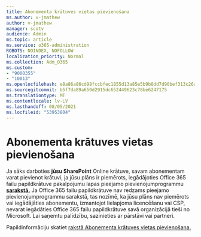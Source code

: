 ```yaml
---
title: Abonementa krātuves vietas pievienošana
ms.author: v-jmathew
author: v-jmathew
manager: scotv
audience: Admin
ms.topic: article
ms.service: o365-administration
ROBOTS: NOINDEX, NOFOLLOW
localization_priority: Normal
ms.collection: Adm_O365
ms.custom:
- "9000355"
- "10013"
ms.openlocfilehash: e8a86a86cd98fccbfec1855d13a85e5b9b0dd7d90bef313c26a29160528701e9
ms.sourcegitcommit: b5f7da89a650d2915dc652449623c78be6247175
ms.translationtype: MT
ms.contentlocale: lv-LV
ms.lasthandoff: 08/05/2021
ms.locfileid: "53953804"
---
```

# <a name="add-storage-space-for-your-subscription"></a>Abonementa krātuves vietas pievienošana

Ja sāks darboties **jūsu SharePoint** Online krātuve, savam abonementam varat pievienot [](https://docs.microsoft.com/microsoft-365/commerce/add-storage-space) krātuvi, ja jūsu plāns ir piemērots, iegādājoties Office 365 failu papildkrātuve pakalpojumu lapas pieejamo pievienojumprogrammu **[sarakstā.](https://go.microsoft.com/fwlink/p/?linkid=868433)** Ja Office 365 failu papildkrātuve nav redzams  pieejamo pievienojumprogrammu sarakstā, tas nozīmē, ka jūsu plāns nav piemērots vai iegādājāties abonementu, izmantojot lielapjoma licencēšanu vai CSP, nevarat iegādāties Office 365 failu papildkrātuve savā organizācijā tieši no Microsoft. Lai saņemtu palīdzību, sazinieties ar pārstāvi vai partneri.

Papildinformāciju skatiet [rakstā Abonementa krātuves vietas pievienošana.](https://docs.microsoft.com/microsoft-365/commerce/add-storage-space)
